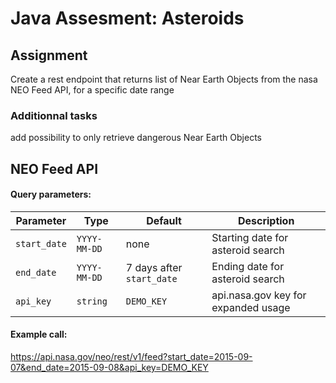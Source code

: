 # Java Assesment: Asteroids

## Assignment

Create a rest endpoint that returns list of Near Earth Objects from the nasa NEO Feed API, for a specific date range

### Additionnal tasks

add possibility to only retrieve dangerous Near Earth Objects

## NEO Feed API


#### Query parameters:

|Parameter   |Type        |Default                  |Description                         |
|------------|------------|-------------------------|------------------------------------|
|`start_date`|`YYYY-MM-DD`|none                     |Starting date for asteroid search   |
|`end_date`  |`YYYY-MM-DD`|7 days after `start_date`| Ending date for asteroid search    |
|`api_key`   |`string`    |`DEMO_KEY`               | api.nasa.gov key for expanded usage|


#### Example call:

https://api.nasa.gov/neo/rest/v1/feed?start_date=2015-09-07&end_date=2015-09-08&api_key=DEMO_KEY

